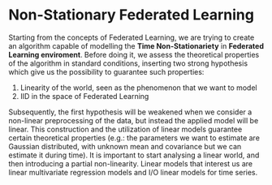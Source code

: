 # Non-Stationary Federated Learning

Starting from the concepts of Federated Learning, we are trying to create an algorithm capable of modelling the **Time Non-Stationariety** in **Federated Learning enviroment**.
Before doing it, we assess the theoretical properties of the algorithm in standard conditions, inserting two strong hypothesis which give us the possibility to guarantee such properties:
1. Linearity of the world, seen as the phenomenon that we want to model
2. IID in the space of Federated Learning

Subsequently,  the  first  hypothesis  will  be  weakened  when  we  consider  a  non-linear preprocessing of the data, but instead the applied model will be linear.  This construction and the utilization of linear models guarantee certain theoretical properties (e.g.:  the parameters we want to estimate are Gaussian distributed, with unknown mean and covariance but we can estimate it during time).  It is important to start analysing a linear world, and then introducing a partial non-linearity.  Linear models that interest us are linear multivariate regression models and I/O linear models for time series.
